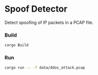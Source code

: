 # Spoof Detector

Detect spoofing of IP packets in a PCAP file.

### Build
```bash
cargo Build
```

### Run
```bash
cargo run -- -f data/ddos_attack.pcap
```
